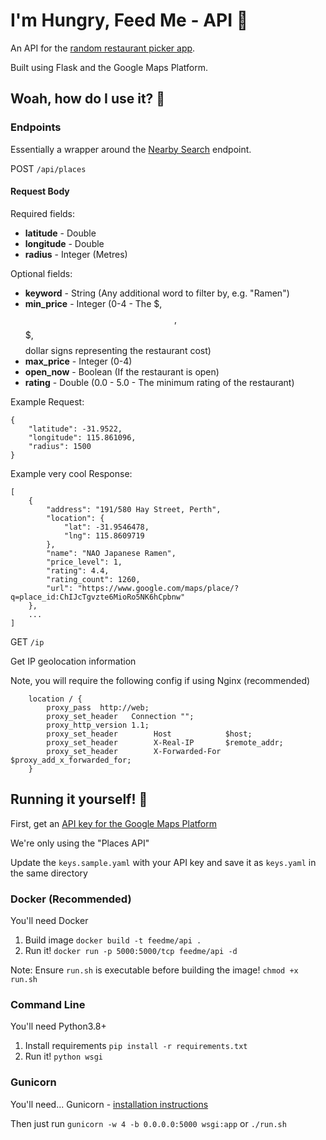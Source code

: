 # I'm Hungry, Feed Me - API 🍜

An API for the [random restaurant picker app](https://github.com/kevinle-1/imhungryfeed.me).

Built using Flask and the Google Maps Platform.

## Woah, how do I use it? 🍔

### Endpoints

Essentially a wrapper around the [Nearby Search](https://developers.google.com/maps/documentation/places/web-service/search-nearby#required-parameters) endpoint.

POST `/api/places`

#### Request Body

Required fields:
- **latitude** - Double
- **longitude** - Double
- **radius** - Integer (Metres)

Optional fields:
- **keyword** - String (Any additional word to filter by, e.g. "Ramen")
- **min_price** - Integer (0-4 - The $, $$, $$$, $$$$ dollar signs representing the restaurant cost)
- **max_price** - Integer (0-4)
- **open_now** - Boolean (If the restaurant is open)
- **rating** - Double (0.0 - 5.0 - The minimum rating of the restaurant)

Example Request:
```
{
    "latitude": -31.9522,
    "longitude": 115.861096,
    "radius": 1500
}
```

Example very cool Response:

```
[
    {
        "address": "191/580 Hay Street, Perth",
        "location": {
            "lat": -31.9546478,
            "lng": 115.8609719
        },
        "name": "NAO Japanese Ramen",
        "price_level": 1,
        "rating": 4.4,
        "rating_count": 1260,
        "url": "https://www.google.com/maps/place/?q=place_id:ChIJcTgvzte6MioRo5NK6hCpbnw"
    },
    ...
]
```

GET `/ip`

Get IP geolocation information

Note, you will require the following config if using Nginx (recommended)

```
    location / {
        proxy_pass  http://web;
        proxy_set_header   Connection "";
        proxy_http_version 1.1;
        proxy_set_header        Host            $host;
        proxy_set_header        X-Real-IP       $remote_addr;
        proxy_set_header        X-Forwarded-For $proxy_add_x_forwarded_for;
    }
```

## Running it yourself! 🍕

First, get an [API key for the Google Maps Platform](https://console.cloud.google.com/google/maps-apis/start)

We're only using the "Places API"

Update the `keys.sample.yaml` with your API key and save it as `keys.yaml` in the same directory

### Docker (Recommended)

You'll need Docker

1. Build image `docker build -t feedme/api .`
2. Run it! `docker run -p 5000:5000/tcp feedme/api -d`

Note: Ensure `run.sh` is executable before building the image! `chmod +x run.sh`

### Command Line

You'll need Python3.8+

1. Install requirements `pip install -r requirements.txt`
2. Run it! `python wsgi`

### Gunicorn

You'll need... Gunicorn - [installation instructions](https://docs.gunicorn.org/en/stable/install.html)

Then just run `gunicorn -w 4 -b 0.0.0.0:5000 wsgi:app` or `./run.sh`


